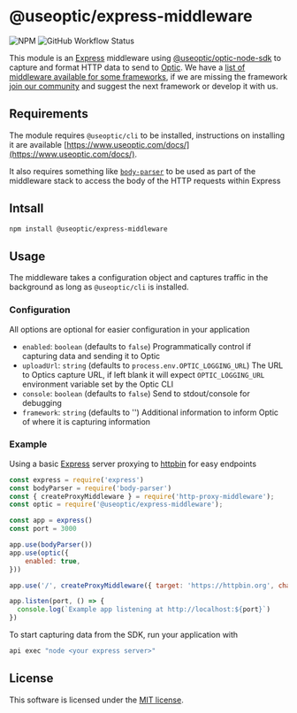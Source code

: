 # @useoptic/express-middleware

<!-- Badges -->
![NPM](https://img.shields.io/npm/l/@useoptic/express-middleware)
![GitHub Workflow Status](https://img.shields.io/github/workflow/status/opticdev/optic-node/publish-express)

This module is an [Express](https://expressjs.com/) middleware using [@useoptic/optic-node-sdk](https://www.npmjs.com/package/@useoptic/optic-node-sdk) to capture and format HTTP data to send to [Optic](https://www.useoptic.com). We have a [list of middleware available for some frameworks](https://github.com/opticdev/optic-node), if we are missing the framework [join our community](https://useoptic.com/docs/community/) and suggest the next framework or develop it with us.

## Requirements

The module requires `@useoptic/cli` to be installed, instructions on installing it are available [https://www.useoptic.com/docs/](https://www.useoptic.com/docs/).

It also requires something like [`body-parser`](https://www.npmjs.com/package/body-parser) to be used as part of the middleware stack to access the body of the HTTP requests within Express

## Intsall

```sh
npm install @useoptic/express-middleware
```

## Usage

The middleware takes a configuration object and captures traffic in the background as long as `@useoptic/cli` is installed. 

### Configuration

All options are optional for easier configuration in your application
- `enabled`: `boolean` (defaults to `false`) Programmatically control if capturing data and sending it to Optic
- `uploadUrl`: `string` (defaults to `process.env.OPTIC_LOGGING_URL`) The URL to Optics capture URL, if left blank it will expect `OPTIC_LOGGING_URL` environment variable set by the Optic CLI
- `console`: `boolean` (defaults to `false`) Send to stdout/console for debugging
- `framework`: `string` (defaults to '') Additional information to inform Optic of where it is capturing information

### Example

Using a basic [Express](https://expressjs.com/) server proxying to [httpbin](https://httpbin.org) for easy endpoints

```js
const express = require('express')
const bodyParser = require('body-parser')
const { createProxyMiddleware } = require('http-proxy-middleware');
const optic = require('@useoptic/express-middleware');

const app = express()
const port = 3000

app.use(bodyParser())
app.use(optic({
    enabled: true,
}))

app.use('/', createProxyMiddleware({ target: 'https://httpbin.org', changeOrigin: true }));

app.listen(port, () => {
  console.log(`Example app listening at http://localhost:${port}`)
})
```

To start capturing data from the SDK, run your application with

```sh
api exec "node <your express server>"
```

## License
This software is licensed under the [MIT license](../LICENSE).